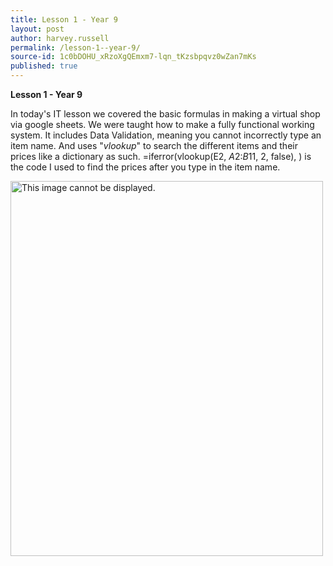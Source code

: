 ```yaml
---
title: Lesson 1 - Year 9
layout: post
author: harvey.russell
permalink: /lesson-1--year-9/
source-id: 1c0bDOHU_xRzoXgQEmxm7-lqn_tKzsbpqvz0wZan7mKs
published: true
---
```

**Lesson 1 - Year 9**

In today's IT lesson we covered the basic formulas in making a virtual shop via google sheets. We were taught how to make a fully functional working system. It includes Data Validation, meaning you cannot incorrectly type an item name. And uses "*vlookup*" to search the different items and their prices like a dictionary as such. =iferror(vlookup(E2, $A$2:$B$11, 2, false), ) is the code I used to find the prices after you type in the item name.

<a> <img src="http://i67.tinypic.com/30w78dz.png" border="0" alt="This image cannot be displayed." style="width:500px;height:600px;"> </a>
